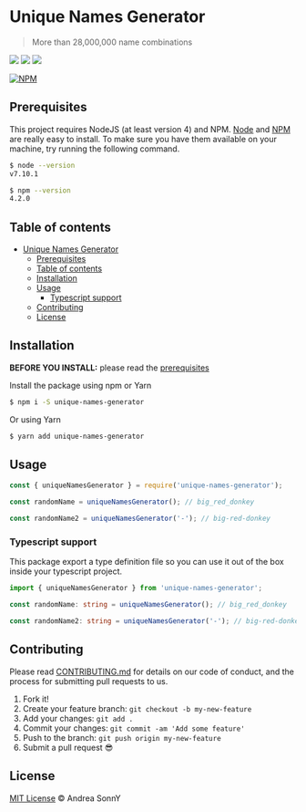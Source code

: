 # Unique Names Generator

> More than 28,000,000 name combinations

[![](https://img.shields.io/npm/v/unique-names-generator.svg)](https://npmjs.org/package/unique-names-generator)
[![](https://img.shields.io/npm/l/unique-names-generator.svg)](https://github.com/andreasonny83/unique-names-generator/blob/master/LICENSE)
[![](https://img.shields.io/npm/dt/unique-names-generator.svg)](https://npmjs.org/package/unique-names-generator)

[![NPM](https://nodei.co/npm/unique-names-generator.png)](https://npmjs.org/package/unique-names-generator)

## Prerequisites

This project requires NodeJS (at least version 4) and NPM.
[Node](http://nodejs.org/) and [NPM](https://npmjs.org/) are really easy to install.
To make sure you have them available on your machine,
try running the following command.

```sh
$ node --version
v7.10.1

$ npm --version
4.2.0
```

## Table of contents

- [Unique Names Generator](#unique-names-generator)
  - [Prerequisites](#prerequisites)
  - [Table of contents](#table-of-contents)
  - [Installation](#installation)
  - [Usage](#usage)
    - [Typescript support](#typescript-support)
  - [Contributing](#contributing)
  - [License](#license)

## Installation

**BEFORE YOU INSTALL:** please read the [prerequisites](#prerequisites)

Install the package using npm or Yarn

```sh
$ npm i -S unique-names-generator
```

Or using Yarn

```sh
$ yarn add unique-names-generator
```

## Usage

```js
const { uniqueNamesGenerator } = require('unique-names-generator');

const randomName = uniqueNamesGenerator(); // big_red_donkey

const randomName2 = uniqueNamesGenerator('-'); // big-red-donkey
```

### Typescript support

This package export a type definition file so you can use it out of the box
inside your typescript project.

```ts
import { uniqueNamesGenerator } from 'unique-names-generator';

const randomName: string = uniqueNamesGenerator(); // big_red_donkey

const randomName2: string = uniqueNamesGenerator('-'); // big-red-donkey
```

## Contributing

Please read [CONTRIBUTING.md](CONTRIBUTING.md) for details on our code of conduct, and the process for submitting pull requests to us.

1.  Fork it!
1.  Create your feature branch: `git checkout -b my-new-feature`
1.  Add your changes: `git add .`
1.  Commit your changes: `git commit -am 'Add some feature'`
1.  Push to the branch: `git push origin my-new-feature`
1.  Submit a pull request :sunglasses:

## License

[MIT License](https://andreasonny.mit-license.org/2018) © Andrea SonnY